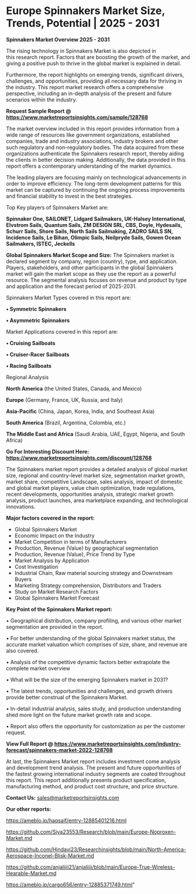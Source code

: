 # Europe Spinnakers Market Size, Trends, Potential | 2025 - 2031

<Strong> Spinnakers Market Overview 2025 - 2031</strong>

The rising technology in Spinnakers Market is also depicted in this research report. Factors that are boosting the growth of the market, and giving a positive push to thrive in the global market is explained in detail.

Furthermore, the report highlights on emerging trends, significant drivers, challenges, and opportunities, providing all necessary data for thriving in the industry. This report market research offers a comprehensive perspective, including an in-depth analysis of the present and future scenarios within the industry.

<strong>Request Sample Report @ <a href=https://www.marketreportsinsights.com/sample/128768>https://www.marketreportsinsights.com/sample/128768</a></strong>

The market overview included in this report provides information from a wide range of resources like government organizations, established companies, trade and industry associations, industry brokers and other such regulatory and non-regulatory bodies. The data acquired from these organizations authenticate the Spinnakers research report, thereby aiding the clients in better decision making. Additionally, the data provided in this report offers a contemporary understanding of the market dynamics.

The leading players are focusing mainly on technological advancements in order to improve efficiency. The long-term development patterns for this market can be captured by continuing the ongoing process improvements and financial stability to invest in the best strategies.

Top Key players of Spinnakers Market are:

<strong>Spinnaker One, SAILONET, Lidgard Sailmakers, UK-Halsey International, Elvstrom Sails, Quantum Sails, ZM DESIGN SRL, CBS, Doyle, Hydesails, Schurr Sails, Shore Sails, North Sails Sailmaking, ZADRO SAILS SN, Incidence Sails, Le Bihan, Olimpic Sails, Neilpryde Sails, Gowen Ocean Sailmakers, ISTEC, Jeckells</strong>

<strong><b>Global Spinnakers Market Scope and Size:</b></strong>
The Spinnakers market is declared segment by company, region (country), type, and application. Players, stakeholders, and other participants in the global Spinnakers market will gain the market scope as they use the report as a powerful resource. The segmental analysis focuses on revenue and product by type and application and the forecast period of 2025-2031.

Spinnakers Market Types covered in this report are:

<strong>• Symmetric Spinnakers

• Asymmetric Spinnakers</strong>

Market Applications covered in this report are:

<strong>• Cruising Sailboats

• Cruiser-Racer Sailboats

• Racing Sailboats</strong> 

Regional Analysis

<strong>North America</strong> (the United States, Canada, and Mexico)

<strong>Europe</strong> (Germany, France, UK, Russia, and Italy)

<strong>Asia-Pacific</strong> (China, Japan, Korea, India, and Southeast Asia)

<strong>South America</strong> (Brazil, Argentina, Colombia, etc.)

<strong>The Middle East and Africa</strong> (Saudi Arabia, UAE, Egypt, Nigeria, and South Africa)

<strong>Go For Interesting Discount Here: <a href=https://www.marketreportsinsights.com/discount/128768>https://www.marketreportsinsights.com/discount/128768</a></strong>

The Spinnakers market report provides a detailed analysis of global market size, regional and country-level market size, segmentation market growth, market share, competitive Landscape, sales analysis, impact of domestic and global market players, value chain optimization, trade regulations, recent developments, opportunities analysis, strategic market growth analysis, product launches, area marketplace expanding, and technological innovations.

<strong><b>Major factors covered in the report:</b></strong>
<ul>
  <li>Global Spinnakers Market </li>
  <li>Economic Impact on the Industry</li>
  <li>Market Competition in terms of Manufacturers</li>
  <li>Production, Revenue (Value) by geographical segmentation</li>
  <li>Production, Revenue (Value), Price Trend by Type</li>
  <li>Market Analysis by Application</li>
  <li>Cost Investigation</li>
  <li>Industrial Chain, Raw material sourcing strategy and Downstream Buyers</li>
  <li>Marketing Strategy comprehension, Distributors and Traders</li>
  <li>Study on Market Research Factors</li>
  <li>Global Spinnakers Market Forecast</li>
</ul>

<strong><b>Key Point of the Spinnakers Market report:</b></strong>

• Geographical distribution, company profiling, and various other market segmentation are provided in the report.

• For better understanding of the global Spinnakers market status, the accurate market valuation which comprises of size, share, and revenue are also covered.

• Analysis of the competitive dynamic factors better extrapolate the complete market overview

• What will be the size of the emerging Spinnakers market in 2031?

• The latest trends, opportunities and challenges, and growth drivers provide better construal of the Spinnakers Market.

• In-detail industrial analysis, sales study, and production understanding shed more light on the future market growth rate and scope.

• Report also offers the opportunity for customization as per the customer request.

<strong><b>View Full Report @ <a href=https://www.marketreportsinsights.com/industry-forecast/spinnakers-market-2022-128768>https://www.marketreportsinsights.com/industry-forecast/spinnakers-market-2022-128768</a></b></strong>


At last, the Spinnakers Market report includes investment come analysis and development trend analysis. The present and future opportunities of the fastest growing international industry segments are coated throughout this report. This report additionally presents product specification, manufacturing method, and product cost structure, and price structure.

<strong>Contact Us:</strong>
sales@marketreportsinsights.com

<strong>Our other reports:</strong>

<a href=https://ameblo.jp/haqsaif/entry-12885401216.html>https://ameblo.jp/haqsaif/entry-12885401216.html</a>

<a href=https://github.com/Siya23553/Research/blob/main/Europe-Noproxen-Market.md>https://github.com/Siya23553/Research/blob/main/Europe-Noproxen-Market.md</a>

<a href=https://github.com/Hindavi23/Researchinsights/blob/main/North-America-Aerospace-Inconel-Blisk-Market.md>https://github.com/Hindavi23/Researchinsights/blob/main/North-America-Aerospace-Inconel-Blisk-Market.md</a>

<a href=https://github.com/anjaliiii21/anjaliiii/blob/main/Europe-True-Wireless-Hearable-Market.md>https://github.com/anjaliiii21/anjaliiii/blob/main/Europe-True-Wireless-Hearable-Market.md</a>

<a href=https://ameblo.jp/cargo656/entry-12885371749.html>https://ameblo.jp/cargo656/entry-12885371749.html</a>"
